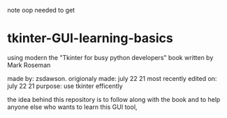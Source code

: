 note oop needed to get


# tkinter-GUI-learning-basics
using modern the "Tkinter for busy python developers" book written by Mark Roseman

made by: zsdawson. 
origionaly made: july 22 21
most recently edited on: july 22 21
purpose: use tkinter efficently  

the idea behind this repository is to follow along with the book and to help anyone else who wants to learn this GUI tool,



